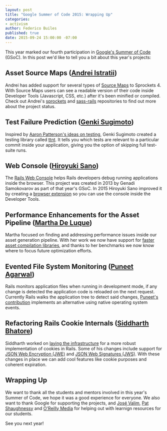 ```yaml
---
layout: post
title: "Google Summer of Code 2015: Wrapping Up"
categories:
- activism
author: Federico Builes
published: true
date: 2015-09-24 15:00:00 -07:00
---
```


This year marked our fourth participation in [Google's Summer of
Code](https://developers.google.com/open-source/gsoc/) (GSoC). In this post we'd like to tell you a bit
about this year's projects:

## Asset Source Maps ([Andrei Istratii](https://github.com/Andreis13))
Andrei has added support for several types of [Source
Maps](https://developer.mozilla.org/en-US/docs/Tools/Debugger/How_to/Use_a_source_map) to
Sprockets 4. With Source Maps users can see a readable version of their code inside Developer
Tools (Javascript, CSS, etc.) after it's been minified or compiled. Check out Andrei's
[sprockets](https://github.com/Andreis13/sprockets-rails/commits/master) and
[sass-rails](https://github.com/Andreis13/sass-rails/commits/master) repositories to find out more about
the project status.

## Test Failure Prediction ([Genki Sugimoto](https://github.com/genki-s))

Inspired by [Aaron Patterson's ideas on
testing](http://tenderlovemaking.com/2015/02/13/predicting-test-failues.html), Genki Sugimoto
created a testing library called [ttnt](https://github.com/Genki-S/ttnt). It tells you
which tests are relevant to a particular commit inside your application, giving you the option of
skipping full test-suite runs.

## Web Console ([Hiroyuki Sano](https://github.com/sh19910711))

The [Rails Web Console](https://github.com/rails/web-console) helps Rails developers debug
running applications inside the browser. This project was created in 2013 by
Genadi Samokovarov as part of that year's GSoC. In 2015 Hiroyuki Sano improved it by
creating a [browser extension](https://github.com/rails/web-console/pull/151) so you can use the
console inside the Developer Tools.

## Performance Enhancements for the Asset Pipeline ([Martha De Luque](https://github.com/malida))

Martha focused on finding and addressing performance issues inside
our asset generation pipeline. With her work we now have support for [faster asset compilation
libraries](https://github.com/rails/sprockets/pull/80), and thanks to her benchmarks we now know
where to focus future optimization efforts.

## Evented File System Monitoring ([Puneet Agarwal](https://github.com/puneet24))

Rails monitors application files when running in development mode, if any change
is detected the application code is reloaded on the next request. Currently Rails walks the
application tree to detect said changes,
[Puneet's contribution](https://github.com/rails/rails/pull/20785) implements an
alternative using native operating system events.

## Refactoring Rails Cookie Internals ([Siddharth Bhatore](https://github.com/sbhatore))

Siddharth worked on [laying the infrastructure](https://github.com/rails/rails/pull/20856) for a more robust implementation of cookies in Rails. Some of his changes
include support for [JSON Web Encryption
(JWE)](https://tools.ietf.org/html/draft-ietf-jose-json-web-encryption) and [JSON Web Signatures
(JWS)](https://tools.ietf.org/html/draft-ietf-jose-json-web-signature-41). With these changes in
place we can add cool features like cookie purposes and coherent expiration.


## Wrapping Up

We want to thank all the students and mentors involved in this year's Summer of Code, we hope it was
a good experience for everyone. We also want to thank Google for supporting the projects, and [José
Valim](http://plataformatec.com.br/crafting-rails-applications), [Pat
Shaughnessy](http://patshaughnessy.net/ruby-under-a-microscope) and [O'Reilly
Media](http://www.oreilly.com/) for helping out with learnign resources for our students.

See you next year!
